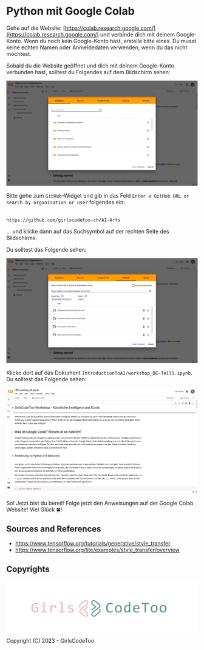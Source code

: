 # Python mit Google Colab

Gehe auf die Website: [https://colab.research.google.com/](https://colab.research.google.com/) und verbinde dich mit deinem Google-Konto. Wenn du noch kein Google-Konto hast, erstelle bitte eines. Du musst keine echten Namen oder Anmeldedaten verwenden, wenn du das nicht möchtest.

Sobald du die Website geöffnet und dich mit deinem Google-Konto verbunden hast, solltest du Folgendes auf dem Bildschirm sehen:

![Colab](images/Colab_init.png)

Bitte gehe zum `GitHub`-Widget und gib in das Feld `Enter a GitHub URL or search by organisation or user` folgendes ein:

```shell

https://github.com/girlscodetoo-ch/AI-Arts
```

... und klicke dann auf das Suchsymbol auf der rechten Seite des Bildschirms.

Du solltest das Folgende sehen:

![Github](images/GitHub_upload.png)

Klicke dort auf das Dokument `IntroductionToAI/workshop_DE-Teil1.ipynb`. Du solltest das Folgende sehen:

![Colab](images/Colab.png)

So! Jetzt bist du bereit! Folge jetzt den Anweisungen auf der Google Colab Website! Viel Glück 🍀!

## Sources and References

- https://www.tensorflow.org/tutorials/generative/style_transfer
- https://www.tensorflow.org/lite/examples/style_transfer/overview

## Copyrights

![GirlsCodeToo](../images/GCT_Logo.png)

Copyright (C) 2023 - GirlsCodeToo
